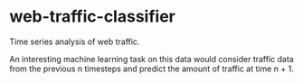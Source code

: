 # web-traffic-classifier
Time series analysis of web traffic.

An interesting machine learning task on this data would consider traffic data from the previous n timesteps and predict the amount of traffic at time n + 1. 

